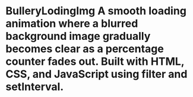 # BulleryLodingImg    A smooth loading animation where a blurred background image gradually becomes clear as a percentage counter fades out. Built with HTML, CSS, and JavaScript using filter and setInterval.
